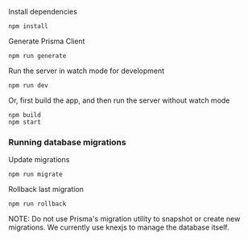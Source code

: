 Install dependencies

```
npm install
```

Generate Prisma Client

```
npm run generate
```

Run the server in watch mode for development

```
npm run dev
```

Or, first build the app, and then run the server without watch mode

```
npm build
npm start
```

### Running database migrations

Update migrations

```
npm run migrate
```

Rollback last migration

```
npm run rollback
```

NOTE: Do not use Prisma's migration utility to snapshot or create new migrations. We currently use knexjs to manage the database itself.
